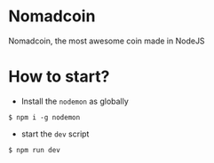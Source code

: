 # Nomadcoin

Nomadcoin, the most awesome coin made in NodeJS

# How to start?

- Install the `nodemon` as globally

```
$ npm i -g nodemon
```

- start the `dev` script

```
$ npm run dev
```
